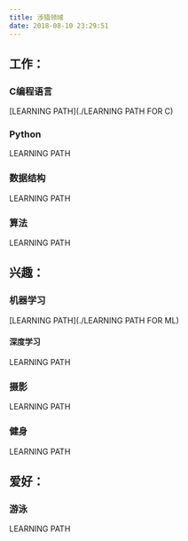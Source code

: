 ```yaml
---
title: 涉猎领域
date: 2018-08-10 23:29:51
---
```


## 工作：

### C编程语言

[LEARNING PATH](./LEARNING PATH FOR C)

### Python

LEARNING PATH

### 数据结构

LEARNING PATH

### 算法

LEARNING PATH

## 兴趣：

### 机器学习

[LEARNING PATH](./LEARNING PATH FOR ML)

#### 深度学习

LEARNING PATH

### 摄影

LEARNING PATH

### 健身

LEARNING PATH

## 爱好：

### 游泳

LEARNING PATH